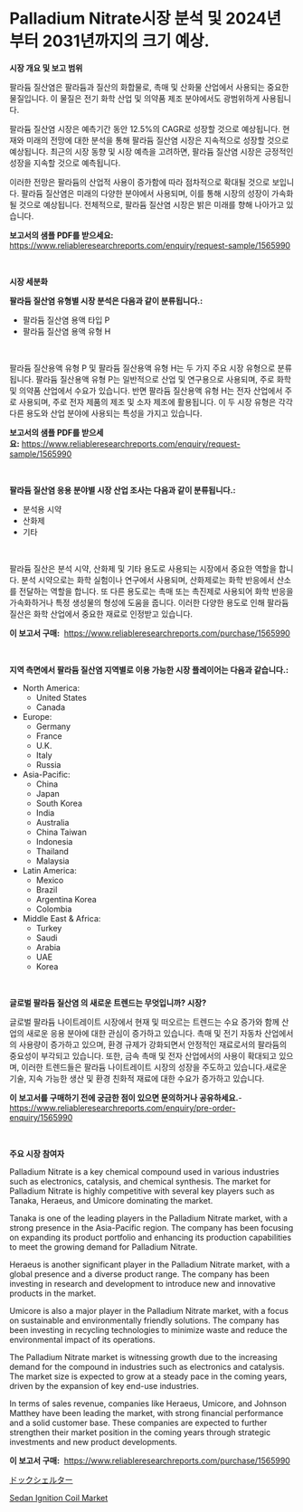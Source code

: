 <p><h1>Palladium Nitrate시장 분석 및 2024년부터 2031년까지의 크기 예상.</h1></p><p><strong>시장 개요 및 보고 범위</strong></p>
<p><p>팔라듐 질산염은 팔라듐과 질산의 화합물로, 촉매 및 산화물 산업에서 사용되는 중요한 물질입니다. 이 물질은 전기 화학 산업 및 의약품 제조 분야에서도 광범위하게 사용됩니다.</p><p>팔라듐 질산염 시장은 예측기간 동안 12.5%의 CAGR로 성장할 것으로 예상됩니다. 현재와 미래의 전망에 대한 분석을 통해 팔라듐 질산염 시장은 지속적으로 성장할 것으로 예상됩니다. 최근의 시장 동향 및 시장 예측을 고려하면, 팔라듐 질산염 시장은 긍정적인 성장을 지속할 것으로 예측됩니다.</p><p>이러한 전망은 팔라듐의 산업적 사용이 증가함에 따라 점차적으로 확대될 것으로 보입니다. 팔라듐 질산염은 미래의 다양한 분야에서 사용되며, 이를 통해 시장의 성장이 가속화될 것으로 예상됩니다. 전체적으로, 팔라듐 질산염 시장은 밝은 미래를 향해 나아가고 있습니다.</p></p>
<p><strong>보고서의 샘플 PDF를 받으세요:</strong> <a href="https://www.reliableresearchreports.com/enquiry/request-sample/1565990">https://www.reliableresearchreports.com/enquiry/request-sample/1565990</a></p>
<p>&nbsp;</p>
<p><strong>시장 세분화</strong></p>
<p><strong>팔라듐 질산염 유형별 시장 분석은 다음과 같이 분류됩니다.:</strong></p>
<p><ul><li>팔라듐 질산염 용액 타입 P</li><li>팔라듐 질산염 용액 유형 H</li></ul></p>
<p>&nbsp;</p>
<p><p>팔라듐 질산용액 유형 P 및 팔라듐 질산용액 유형 H는 두 가지 주요 시장 유형으로 분류됩니다. 팔라듐 질산용액 유형 P는 일반적으로 산업 및 연구용으로 사용되며, 주로 화학 및 의약품 산업에서 수요가 있습니다. 반면 팔라듐 질산용액 유형 H는 전자 산업에서 주로 사용되며, 주로 전자 제품의 제조 및 소자 제조에 활용됩니다. 이 두 시장 유형은 각각 다른 용도와 산업 분야에 사용되는 특성을 가지고 있습니다.</p></p>
<p><strong>보고서의 샘플 PDF를 받으세요:</strong>&nbsp;<a href="https://www.reliableresearchreports.com/enquiry/request-sample/1565990">https://www.reliableresearchreports.com/enquiry/request-sample/1565990</a></p>
<p>&nbsp;</p>
<p><strong> 팔라듐 질산염 응용 분야별 시장 산업 조사는 다음과 같이 분류됩니다.:</strong></p>
<p><ul><li>분석용 시약</li><li>산화제</li><li>기타</li></ul></p>
<p>&nbsp;</p>
<p><p>팔라듐 질산은 분석 시약, 산화제 및 기타 용도로 사용되는 시장에서 중요한 역할을 합니다. 분석 시약으로는 화학 실험이나 연구에서 사용되며, 산화제로는 화학 반응에서 산소를 전달하는 역할을 합니다. 또 다른 용도로는 촉매 또는 촉진제로 사용되어 화학 반응을 가속화하거나 특정 생성물의 형성에 도움을 줍니다. 이러한 다양한 용도로 인해 팔라듐 질산은 화학 산업에서 중요한 재료로 인정받고 있습니다.</p></p>
<p><strong>이 보고서 구매:</strong>&nbsp; <a href="https://www.reliableresearchreports.com/purchase/1565990">https://www.reliableresearchreports.com/purchase/1565990</a></p>
<p>&nbsp;</p>
<p><strong>지역 측면에서 팔라듐 질산염 지역별로 이용 가능한 시장 플레이어는 다음과 같습니다.:</strong></p>
<p><ul>
    <li>
        North America:
        <ul>
            <li>United States</li>
            <li>Canada</li>
        </ul>
    </li>
    <li>
        Europe:
        <ul>
            <li>Germany</li>
            <li>France</li>
            <li>U.K.</li>
            <li>Italy</li>
            <li>Russia</li>
        </ul>
    </li>
    <li>
        Asia-Pacific:
        <ul>
            <li>China</li>
            <li>Japan</li>
            <li>South Korea</li>
            <li>India</li>
            <li>Australia</li>
            <li>China Taiwan</li>
            <li>Indonesia</li>
            <li>Thailand</li>
            <li>Malaysia</li>
        </ul>
    </li>
    <li>
        Latin America:
        <ul>
            <li>Mexico</li>
            <li>Brazil</li>
            <li>Argentina Korea</li>
            <li>Colombia</li>
        </ul>
    </li>
    <li>
        Middle East & Africa:
        <ul>
            <li>Turkey</li>
            <li>Saudi</li>
            <li>Arabia</li>
            <li>UAE</li>
            <li>Korea</li>
        </ul>
    </li>
    </ul></p>
<p>&nbsp;</p>
<p><strong>글로벌 팔라듐 질산염 의 새로운 트렌드는 무엇입니까? 시장?</strong></p>
<p><p>글로벌 팔라듐 나이트레이트 시장에서 현재 및 떠오르는 트렌드는 수요 증가와 함께 산업의 새로운 응용 분야에 대한 관심이 증가하고 있습니다. 촉매 및 전기 자동차 산업에서의 사용량이 증가하고 있으며, 환경 규제가 강화되면서 안정적인 재료로서의 팔라듐의 중요성이 부각되고 있습니다. 또한, 금속 촉매 및 전자 산업에서의 사용이 확대되고 있으며, 이러한 트렌드들은 팔라듐 나이트레이트 시장의 성장을 주도하고 있습니다.새로운 기술, 지속 가능한 생산 및 환경 친화적 재료에 대한 수요가 증가하고 있습니다.</p></p>
<p><strong>이 보고서를 구매하기 전에 궁금한 점이 있으면 문의하거나 공유하세요.</strong>- <a href="https://www.reliableresearchreports.com/enquiry/pre-order-enquiry/1565990">https://www.reliableresearchreports.com/enquiry/pre-order-enquiry/1565990</a></p>
<p>&nbsp;</p>
<p><strong>주요 시장 참여자</strong></p>
<p><p>Palladium Nitrate is a key chemical compound used in various industries such as electronics, catalysis, and chemical synthesis. The market for Palladium Nitrate is highly competitive with several key players such as Tanaka, Heraeus, and Umicore dominating the market.</p><p>Tanaka is one of the leading players in the Palladium Nitrate market, with a strong presence in the Asia-Pacific region. The company has been focusing on expanding its product portfolio and enhancing its production capabilities to meet the growing demand for Palladium Nitrate.</p><p>Heraeus is another significant player in the Palladium Nitrate market, with a global presence and a diverse product range. The company has been investing in research and development to introduce new and innovative products in the market.</p><p>Umicore is also a major player in the Palladium Nitrate market, with a focus on sustainable and environmentally friendly solutions. The company has been investing in recycling technologies to minimize waste and reduce the environmental impact of its operations.</p><p>The Palladium Nitrate market is witnessing growth due to the increasing demand for the compound in industries such as electronics and catalysis. The market size is expected to grow at a steady pace in the coming years, driven by the expansion of key end-use industries.</p><p>In terms of sales revenue, companies like Heraeus, Umicore, and Johnson Matthey have been leading the market, with strong financial performance and a solid customer base. These companies are expected to further strengthen their market position in the coming years through strategic investments and new product developments.</p></p>
<p><strong>이 보고서 구매:</strong>&nbsp;&nbsp;<a href="https://www.reliableresearchreports.com/purchase/1565990">https://www.reliableresearchreports.com/purchase/1565990</a></p>
<p><p><a href="https://github.com/Sophiaard2003/Market-Research-Report-List-1/blob/main/16474206319.md">ドックシェルター</a></p><p><a href="https://automatic-knee-4c7.notion.site/Sedan-Ignition-Coil-Market-Analysis-Examines-its-Scope-on-Growth-Opportunities-and-Forecasted-Trend-fe6bf51e6f214cb9acb5e26c93012291">Sedan Ignition Coil Market</a></p></p>
